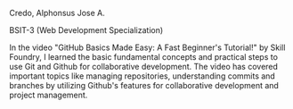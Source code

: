 Credo, Alphonsus Jose A.

BSIT-3 (Web Development Specialization)

In the video "GitHub Basics Made Easy: A Fast Beginner's Tutorial!" by Skill Foundry, I learned the basic fundamental concepts and practical steps to use Git and Github for collaborative development. 
The video has covered important topics like managing repositories, understanding commits and branches by utilizing Github's features for collaborative development and project management. 
